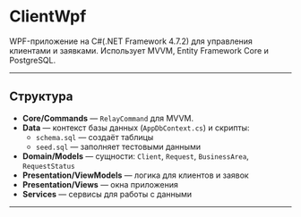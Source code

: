 # ClientWpf

WPF-приложение на C#(.NET Framework 4.7.2) для управления клиентами и заявками. Использует MVVM, Entity Framework Core и PostgreSQL.

---

## Структура

- **Core/Commands** — `RelayCommand` для MVVM.
- **Data** — контекст базы данных (`AppDbContext.cs`) и скрипты:
  - `schema.sql` — создаёт таблицы
  - `seed.sql` — заполняет тестовыми данными
- **Domain/Models** — сущности: `Client`, `Request`, `BusinessArea`, `RequestStatus`
- **Presentation/ViewModels** — логика для клиентов и заявок
- **Presentation/Views** — окна приложения
- **Services** — сервисы для работы с данными

---

